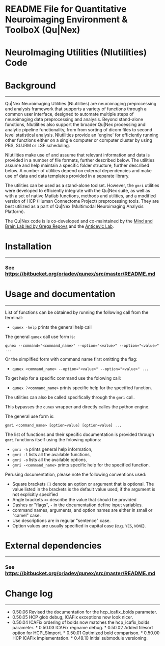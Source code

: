 # README File for Quantitative Neuroimaging Environment & ToolboX (Qu|Nex) 
# NeuroImaging Utilities (NIutilities) Code

Background
==========
---

Qu|Nex Neuroimaging Utilities (NIutilities) are neuroimaging preprocessing and 
analysis framework that supports a variety of functions through a common 
user interface, designed to automate multiple steps of neuroimaging
data preprocessing and analysis. Beyond stand-alone functions, NIutilities 
also support the broader Qu|Nex processing and analytic pipeline functionality, 
from from sorting of dicom files to second level statistical analysis. 
NIutilities provide an 'engine' for efficiently running other functions either 
on a single computer or computer cluster by using PBS, SLURM or LSF scheduling.

NIutilities make use of and assume that relevant information and data
is provided in a number of file formats, further described below. The utilities
assume and help maintain a specific folder structure, further described below.
A number of utilities depend on external dependencies and make use of data and
data templates provided in a separate library.

The utilities can be used as a stand-alone toolset. However, the `gmri` utilities
were developed to efficiently integrate with the Qu|Nex suite, as well as with a 
set of native Matlab functions, methods and utilities, and a modified version 
of HCP (Human Connectome Project) preprocessing tools. They are best utilized as 
a part of Qu|Nex (Multimodal Neuroimaging Analysis Platform).

The Qu|Nex code is is co-developed and co-maintained by the 
[Mind and Brain Lab led by Grega Repovs](http://psy.ff.uni-lj.si/mblab/en) 
and the [Anticevic Lab](http://anticeviclab.yale.edu/).


Installation
============
---

### See https://bitbucket.org/oriadev/qunex/src/master/README.md


Usage and documentation
=======================
---

List of functions can be obtained by running the following call from the terminal: 

* `qunex -help` prints the general help call

The general `qunex` call use form is:

`qunex --command="<command_name>" --option="<value>" --option="<value>" ...`

Or the simplified form with command name first omitting the flag:

* `qunex <command_name> --option="<value>" --option="<value>" ...`

To get help for a specific command use the folowing call:

* `qunex ?<command_name>` prints specific help for the specified function.

The utilities can also be called specifically through the `gmri` call. 

This bypasses the `qunex` wrapper and directly calles the python engine. 

The general use form is:

`gmri <command_name> [option=value] [option=value] ...`

The list of functions and their specific documentation is provided through `gmri`
functions itself using the folowing options:

* `gmri -h` prints general help information,
* `gmri -l` lists all the available functions,
* `gmri -o` lists all the available options,
* `gmri -<command_name>` prints specific help for the specified function.

Perusing documentation, please note the following conventions used:

* Square brackets `[]` denote an option or argument that is optional. The
  value listed in the brackets is the default value used, if the argument
  is not explicitly specified
* Angle brackets `<>` describe the value that should be provided
* Dashes or "flags", `-` in the documentation define input variables.
* command names, arguments, and option names are either in small or "camel" case.
* Use descriptions are in regular "sentence" case.
* Option values are usually specified in capital case (e.g. `YES`, `NONE`).


External dependencies
=====================
---

### See https://bitbucket.org/oriadev/qunex/src/master/README.md


Change log
==========
---

* 0.50.06 Revised the documentation for the hcp_icafix_bolds parameter.
* 0.50.05 HCP glob debug, ICAFix exceptions now look nicer.
* 0.50.04 ICAFix ordering of bolds now matches the hcp_icafix_bolds parameter.
* 0.50.03 ICAFix regname debug.
* 0.50.02 Added filesort option for HCPLSImport.
* 0.50.01 Optimized bold comparison.
* 0.50.00 HCP ICAFix implementation.
* 0.49.10 Initial submodule versioning.

[Mind and Brain Lab]: http://mblab.si
[Anticevic Lab]: http://anticeviclab.yale.edu

